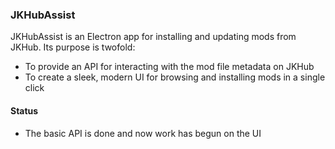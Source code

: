 ### JKHubAssist
JKHubAssist is an Electron app for installing and updating mods from JKHub. Its purpose is twofold:
- To provide an API for interacting with the mod file metadata on JKHub
- To create a sleek, modern UI for browsing and installing mods in a single click

#### Status 
- The basic API is done and now work has begun on the UI
